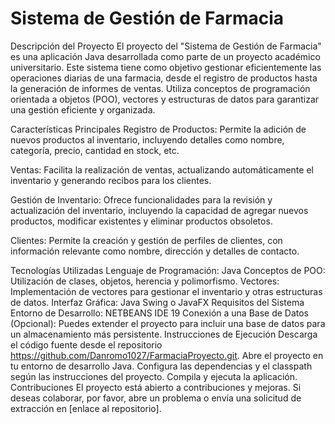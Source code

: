 # Sistema de Gestión de Farmacia
Descripción del Proyecto
El proyecto del "Sistema de Gestión de Farmacia" es una aplicación Java desarrollada como parte de un proyecto académico universitario. Este sistema tiene como objetivo gestionar eficientemente las operaciones diarias de una farmacia, desde el registro de productos hasta la generación de informes de ventas. Utiliza conceptos de programación orientada a objetos (POO), vectores y estructuras de datos para garantizar una gestión eficiente y organizada.

Características Principales
Registro de Productos: Permite la adición de nuevos productos al inventario, incluyendo detalles como nombre, categoría, precio, cantidad en stock, etc.

Ventas: Facilita la realización de ventas, actualizando automáticamente el inventario y generando recibos para los clientes.

Gestión de Inventario: Ofrece funcionalidades para la revisión y actualización del inventario, incluyendo la capacidad de agregar nuevos productos, modificar existentes y eliminar productos obsoletos.

Clientes: Permite la creación y gestión de perfiles de clientes, con información relevante como nombre, dirección y detalles de contacto.

Tecnologías Utilizadas
Lenguaje de Programación: Java
Conceptos de POO: Utilización de clases, objetos, herencia y polimorfismo.
Vectores: Implementación de vectores para gestionar el inventario y otras estructuras de datos.
Interfaz Gráfica: Java Swing o JavaFX
Requisitos del Sistema
Entorno de Desarrollo: NETBEANS IDE 19
Conexión a una Base de Datos (Opcional): Puedes extender el proyecto para incluir una base de datos para un almacenamiento más persistente.
Instrucciones de Ejecución
Descarga el código fuente desde el repositorio https://github.com/Danromo1027/FarmaciaProyecto.git.
Abre el proyecto en tu entorno de desarrollo Java.
Configura las dependencias y el classpath según las instrucciones del proyecto.
Compila y ejecuta la aplicación.
Contribuciones
El proyecto está abierto a contribuciones y mejoras. Si deseas colaborar, por favor, abre un problema o envía una solicitud de extracción en [enlace al repositorio].
